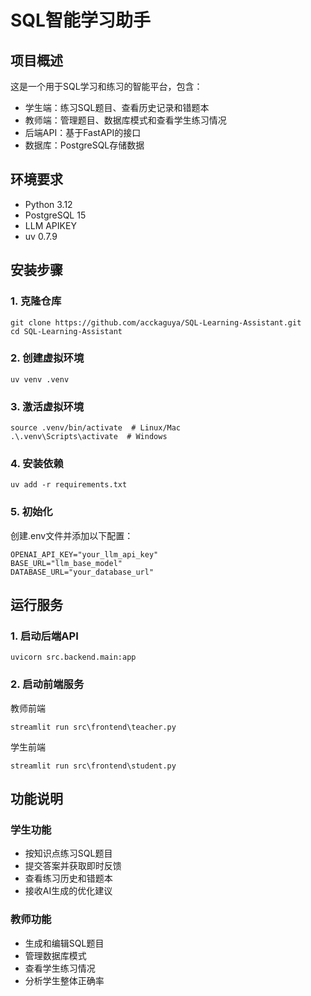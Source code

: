 # SQL智能学习助手

## 项目概述
这是一个用于SQL学习和练习的智能平台，包含：
- 学生端：练习SQL题目、查看历史记录和错题本
- 教师端：管理题目、数据库模式和查看学生练习情况
- 后端API：基于FastAPI的接口
- 数据库：PostgreSQL存储数据

## 环境要求
- Python 3.12
- PostgreSQL 15
- LLM APIKEY
- uv 0.7.9

## 安装步骤

### 1. 克隆仓库
```
git clone https://github.com/acckaguya/SQL-Learning-Assistant.git
cd SQL-Learning-Assistant
```

### 2. 创建虚拟环境
```
uv venv .venv
```

### 3. 激活虚拟环境
```
source .venv/bin/activate  # Linux/Mac
.\.venv\Scripts\activate  # Windows
```

### 4. 安装依赖
```
uv add -r requirements.txt
```

### 5. 初始化
创建.env文件并添加以下配置：
```
OPENAI_API_KEY="your_llm_api_key"
BASE_URL="llm_base_model"
DATABASE_URL="your_database_url"
```

## 运行服务

### 1. 启动后端API
```
uvicorn src.backend.main:app
```

### 2. 启动前端服务

教师前端
```commandline
streamlit run src\frontend\teacher.py
```
学生前端
```
streamlit run src\frontend\student.py
```

## 功能说明
### 学生功能
- 按知识点练习SQL题目
- 提交答案并获取即时反馈
- 查看练习历史和错题本
- 接收AI生成的优化建议
### 教师功能
- 生成和编辑SQL题目
- 管理数据库模式
- 查看学生练习情况
- 分析学生整体正确率